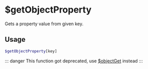 # $getObjectProperty

Gets a property value from given key.

## Usage

```bash
$getObjectProperty[key]
```

::: danger
This function got deprecated, use [$objectGet](./ObjectGet.md) instead 
:::